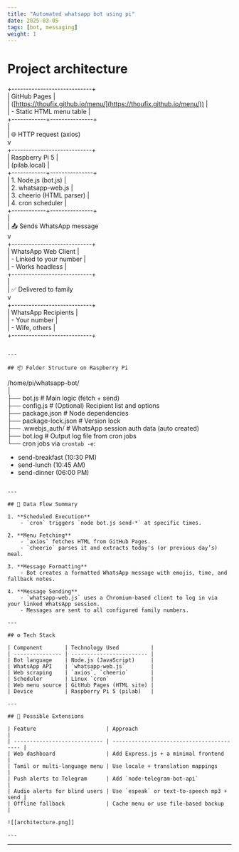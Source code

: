 ```yaml
---
title: "Automated whatsapp bot using pi"
date: 2025-03-05
tags: [bot, messaging]
weight: 1
---
```





# Project architecture

+----------------------------+  
| GitHub Pages |  
| ([https://thoufix.github.io/menu/](https://thoufix.github.io/menu/)) |  
| - Static HTML menu table |  
+------------+---------------+  
|  
| 🌐 HTTP request (axios)  
v  
+----------------------------+  
| Raspberry Pi 5 |  
| (pilab.local) |  
+------------+---------------+  
| 1. Node.js (bot.js) |  
| 2. whatsapp-web.js |  
| 3. cheerio (HTML parser) |  
| 4. cron scheduler |  
+------------+---------------+  
|  
| 📤 Sends WhatsApp message  
v  
+----------------------------+  
| WhatsApp Web Client |  
| - Linked to your number |  
| - Works headless |  
+----------------------------+  
|  
| ✅ Delivered to family  
v  
+----------------------------+  
| WhatsApp Recipients |  
| - Your number |  
| - Wife, others |  
+----------------------------+

```

---

## 📦 Folder Structure on Raspberry Pi

```

/home/pi/whatsapp-bot/  
│  
├── bot.js # Main logic (fetch + send)  
├── config.js # (Optional) Recipient list and options  
├── package.json # Node dependencies  
├── package-lock.json # Version lock  
├── .wwebjs_auth/ # WhatsApp session auth data (auto created)  
├── bot.log # Output log file from cron jobs  
└── cron jobs via `crontab -e`:  
- send-breakfast (10:30 PM)  
- send-lunch (10:45 AM)  
- send-dinner (06:00 PM)

```

---

## 🔁 Data Flow Summary

1. **Scheduled Execution**
    - `cron` triggers `node bot.js send-*` at specific times.

2. **Menu Fetching**
    - `axios` fetches HTML from GitHub Pages.
    - `cheerio` parses it and extracts today's (or previous day’s) meal.

3. **Message Formatting**
    - Bot creates a formatted WhatsApp message with emojis, time, and fallback notes.

4. **Message Sending**
    - `whatsapp-web.js` uses a Chromium-based client to log in via your linked WhatsApp session.
    - Messages are sent to all configured family numbers.

---

## ⚙️ Tech Stack

| Component       | Technology Used          |
| --------------- | ------------------------ |
| Bot language    | Node.js (JavaScript)     |
| WhatsApp API    | `whatsapp-web.js`        |
| Web scraping    | `axios`, `cheerio`       |
| Scheduler       | Linux `cron`             |
| Web menu source | GitHub Pages (HTML site) |
| Device          | Raspberry Pi 5 (pilab)   |

---

## 🚀 Possible Extensions

| Feature                      | Approach                                  |
| ---------------------------- | ----------------------------------------- |
| Web dashboard                | Add Express.js + a minimal frontend       |
| Tamil or multi-language menu | Use locale + translation mappings         |
| Push alerts to Telegram      | Add `node-telegram-bot-api`               |
| Audio alerts for blind users | Use `espeak` or text-to-speech mp3 + send |
| Offline fallback             | Cache menu or use file-based backup       |

![[architecture.png]]

---
```

---